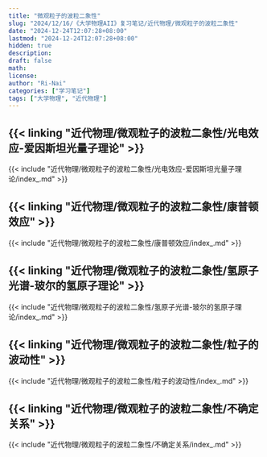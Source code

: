 ```yaml
---
title: "微观粒子的波粒二象性"
slug: "2024/12/16/《大学物理AII》复习笔记/近代物理/微观粒子的波粒二象性"
date: "2024-12-24T12:07:28+08:00"
lastmod: "2024-12-24T12:07:28+08:00"
hidden: true
description:
draft: false
math:
license:
author: "Ri-Nai"
categories: ["学习笔记"]
tags: ["大学物理", "近代物理"]
---
```

## {{< linking "近代物理/微观粒子的波粒二象性/光电效应-爱因斯坦光量子理论" >}}
{{< include "近代物理/微观粒子的波粒二象性/光电效应-爱因斯坦光量子理论/index_.md" >}}

## {{< linking "近代物理/微观粒子的波粒二象性/康普顿效应" >}}
{{< include "近代物理/微观粒子的波粒二象性/康普顿效应/index_.md" >}}

## {{< linking "近代物理/微观粒子的波粒二象性/氢原子光谱-玻尔的氢原子理论" >}}
{{< include "近代物理/微观粒子的波粒二象性/氢原子光谱-玻尔的氢原子理论/index_.md" >}}

## {{< linking "近代物理/微观粒子的波粒二象性/粒子的波动性" >}}
{{< include "近代物理/微观粒子的波粒二象性/粒子的波动性/index_.md" >}}

## {{< linking "近代物理/微观粒子的波粒二象性/不确定关系" >}}
{{< include "近代物理/微观粒子的波粒二象性/不确定关系/index_.md" >}}
